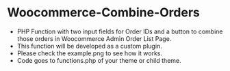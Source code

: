 # Woocommerce-Combine-Orders
 - PHP Function with two input fields for Order IDs and a button to combine those orders in Woocommerce Admin Order List Page.
 - This function will be developed as a custom plugin.
 - Please check the example.png to see how it works.
 - Code goes to functions.php of your theme or child theme.
